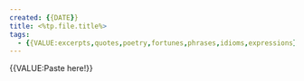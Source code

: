 ```yaml
---
created: {{DATE}}
title: <%tp.file.title%>
tags:
  - {{VALUE:excerpts,quotes,poetry,fortunes,phrases,idioms,expressions}}
---
```


{{VALUE:Paste here!}}
